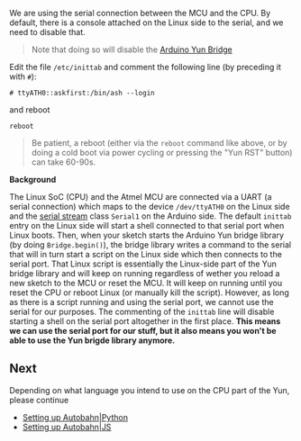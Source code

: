 We are using the serial connection between the MCU and the CPU. By default, there is a console attached on the Linux side to the serial, and we need to disable that.

> Note that doing so will disable the [Arduino Yun Bridge](https://www.arduino.cc/en/Reference/YunBridgeLibrary)

Edit the file `/etc/inittab` and comment the following line (by preceding it with `#`):

```
# ttyATH0::askfirst:/bin/ash --login
```

and reboot

```console
reboot
```

> Be patient, a reboot (either via the `reboot` command like above, or by doing a cold boot via power cycling or pressing the "Yun RST" button) can take 60-90s.
> 

**Background**

The Linux SoC (CPU) and the Atmel MCU are connected via a UART (a serial connection) which maps to the device `/dev/ttyATH0` on the Linux side and the [serial stream](http://arduino.cc/en/Reference/Serial) class `Serial1` on the Arduino side. The default `inittab` entry on the Linux side will start a shell connected to that serial port when Linux boots. Then, when your sketch starts the Arduino Yun bridge library (by doing `Bridge.begin()`), the bridge library writes a command to the serial that will in turn start a script on the Linux side which then connects to the serial port. That Linux script is essentially the Linux-side part of the Yun bridge library and will keep on running regardless of wether you reload a new sketch to the MCU or reset the MCU. It will keep on running until you reset the CPU or reboot Linux (or manually kill the script). However, as long as there is a script running and using the serial port, we cannot use the serial for our purposes. The commenting of the `inittab` line will disable starting a shell on the serial port altogether in the first place. **This means we can use the serial port for our stuff, but it also means you won't be able to use the Yun brigde library anymore.**
> 

## Next

Depending on what language you intend to use on the CPU part of the Yun, please continue

* [Setting up Autobahn|Python](Arduino-Yun-AutobahnPython-Setup)
* [Setting up Autobahn|JS](Arduino-Yun-AutobahnJS-Setup)
